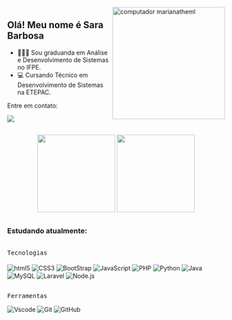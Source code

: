 <img src="https://raw.githubusercontent.com/MicaelliMedeiros/micaellimedeiros/master/image/computer-illustration.png" width="260px" align="right" alt="computador marianatheml">

## Olá! Meu nome é Sara Barbosa

- 👩🏽‍💻 Sou graduanda em Análise e Desenvolvimento de Sistemas no IFPE.<br>
- 💻 Cursando Técnico em Desenvolvimento de Sistemas na ETEPAC.

Entre em contato:</p>

<div> 
  <a href="https://www.linkedin.com/in/saravbarbosa" target="_blank"><img src="https://img.shields.io/badge/-Linkedin-0D1117?style=for-the-badge&logo=linkedin&logoColor=8B67DB" target="_blank"></a> 
  </div>
   

##
<div align="center">
<img height="180em" src="https://github-readme-stats.vercel.app/api?username=saravbarbosa&show_icons=true&theme=aura&hide_border=true&include_all_commits=true&count_private=true"/> 
<img height="180em" src="https://github-readme-stats.vercel.app/api/top-langs/?username=saravbarbosa&layout=compact&theme=aura&hide_border=true&langs_count=10"/> 
</div>

##

 ### Estudando atualmente:
</br>
<kbd>Tecnologias</kbd><br>
  <div style="display: inline_block"><br>
  <img align="center" alt="html5" src="https://img.shields.io/badge/HTML5-0D1117?style=for-the-badge&logo=html5&logoColor=E34F26">
  <img align="center" alt="CSS3" src="https://img.shields.io/badge/CSS3-0D1117?style=for-the-badge&logo=css3&logoColor=1572B6">
  <img align="center" alt="BootStrap" src="https://img.shields.io/badge/Bootstrap-0D1117?style=for-the-badge&logo=bootstrap&logoColor=563D7C">
  <img align="center" alt="JavaScript" src="https://img.shields.io/badge/JavaScript-0D1117?style=for-the-badge&logo=javascript&logoColor=F7DF1E">
  <img align="center" alt="PHP" src="https://img.shields.io/badge/PHP-0D1117?style=for-the-badge&logo=php&logoColor=777BB4">
  <img align="center" alt="Python" src="https://img.shields.io/badge/Python-0D1117?style=for-the-badge&logo=python&logoColor=2B7EB2">
  <img align="center" alt="Java" src="https://img.shields.io/badge/Java-0D1117?style=for-the-badge&logo=java&logoColor=white">
  <img align="center" alt="MySQL" src="https://img.shields.io/badge/MySQL-0D1117?style=for-the-badge&logo=mysql&logoColor=005C85">
  <img align="center" alt="Laravel" src="https://img.shields.io/badge/Laravel-0D1117?style=for-the-badge&logo=laravel&logoColor=FF2D20">
  <img align="center" alt="Node.js" src="https://img.shields.io/badge/Node.js-0D1117?style=for-the-badge&logo=node.js&logoColor=519F44">
</div>
</div>

  
##
  <kbd>Ferramentas</kbd><br>
    <div style="display: inline_block">
    <img align="center" alt="Vscode" src="https://img.shields.io/badge/-Visual%20Studio%20Code-0D1117?style=for-the-badge&logo=visual-studio-code&logoColor=007ACC&labelColor=0D1117">
    <img align="center" alt="Git" src="https://img.shields.io/badge/Git-0D1117?style=for-the-badge&logo=git&logoColor=E34F26">
    <img align="center" alt="GitHub" src="https://img.shields.io/badge/GitHub-0D1117?style=for-the-badge&logo=github&logoColor=white">
</div>
</div>
